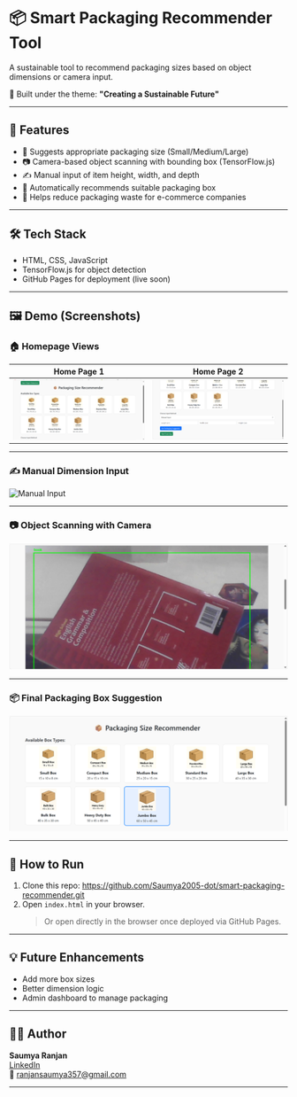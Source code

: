 # 📦 Smart Packaging Recommender Tool
A sustainable tool to recommend packaging sizes based on object dimensions or camera input.

🌱 Built under the theme: **"Creating a Sustainable Future"**

---

## 🔧 Features

- 🎯 Suggests appropriate packaging size (Small/Medium/Large)
- 📷 Camera-based object scanning with bounding box (TensorFlow.js)
- ✍️ Manual input of item height, width, and depth
- 🔁 Automatically recommends suitable packaging box
- 🌿 Helps reduce packaging waste for e-commerce companies

---

## 🛠️ Tech Stack

- HTML, CSS, JavaScript
- TensorFlow.js for object detection
- GitHub Pages for deployment (live soon)

---

## 🖼️ Demo (Screenshots)

### 🏠 Homepage Views
| Home Page 1 | Home Page 2 |
|-------------|-------------|
| ![HomePage1](assets/HomePage1.png) | ![HomePage2](assets/HomePage2.png) |

---

### ✍️ Manual Dimension Input
![Manual Input](assets/Mannual_input.png)

---

### 📷 Object Scanning with Camera
![Scanned Object](assets/ScannedObject.png)

---

### 📦 Final Packaging Box Suggestion
![Box Suggestion](assets/BoxSuggestion.png)


---

## 🚀 How to Run

1. Clone this repo: https://github.com/Saumya2005-dot/smart-packaging-recommender.git
2. Open `index.html` in your browser.
    > Or open directly in the browser once deployed via GitHub Pages.

---

## 💡 Future Enhancements

- Add more box sizes
- Better dimension logic
- Admin dashboard to manage packaging

---

## 👩‍💻 Author

**Saumya Ranjan**  
[LinkedIn](https://www.linkedin.com/in/saumyaranjan-91657428a)  
📧 ranjansaumya357@gmail.com

---
